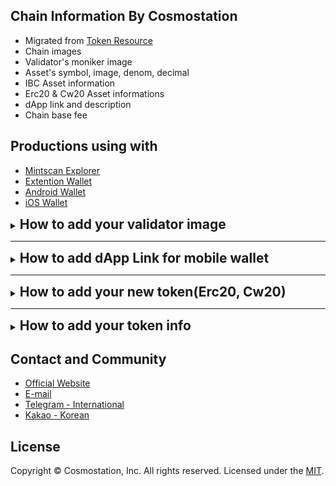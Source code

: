 ## Chain Information By Cosmostation

- Migrated from [Token Resource](https://github.com/cosmostation/cosmostation_token_resource)
- Chain images
- Validator's moniker image
- Asset's symbol, image, denom, decimal
- IBC Asset information
- Erc20 & Cw20 Asset informations
- dApp link and description
- Chain base fee



## Productions using with

- [Mintscan Explorer](https://mintscan.io)
- [Extention Wallet](https://bit.ly/3VhVJIF)
- [Android Wallet](https://bit.ly/2BWex9D)
- [iOS Wallet](https://apple.co/2IAM3Xm)



<details>
  <summary><b style='display: inline; font-size: 1.5em'>How to add your validator image</b></summary>
  <ul>
    <li>Add your image to targetchain/moniker folder</li>
    <li>Image with png format and validator address name</li>
    <li><a href='https://github.com/cosmostation/chainlist/blob/main/chain/cosmos/moniker/cosmosvaloper1clpqr4nrk4khgkxj78fcwwh6dl3uw4epsluffn.png' target='_blank'>Example</a> will display cosmostation validator moniker logo for cosmos</li>
  </ul>
</details>

---

<details>
  <summary><b style='display: inline; font-size: 1.5em'>How to add dApp Link for mobile wallet</b></summary>
  <ul>
    <li>Add your dApp information with <a href='https://github.com/cosmostation/chainlist/blob/main/dapp/dapps.json' target='_blank'>this</a> file</li>
    <li>Please don't forget link image for display</li>
  </ul>
</details>

---

<details>
  <summary><b style='display: inline; font-size: 1.5em'>How to add your new token(Erc20, Cw20)</b></summary>
  <ul>
    <li><a href='https://github.com/cosmostation/chainlist/blob/main/chain/evmos/contract.json' target='_blank'>Evmos Erc20</a> list supporting</li>
    <li><a href='https://github.com/cosmostation/chainlist/blob/main/chain/juno/contract.json' target='_blank'>Juno Cw20</a> list supporting</li>
  </ul>
</details>

---

<details>
  <summary><b style='display: inline; font-size: 1.5em'>How to add your token info</b></summary>

‼️ Please be noted that tokens of Testnets and unverified networks may not be merged to master.

1. Fork this repo to your own github account

2. Clone fork and create new branch

   ```shell
   git clone git@github.com:YOUR_ACCOUNT/cosmostation_token_resource.git
   cd cosmostation_token_resource
   git branch <branch_name>
   git checkout <branch_name>
   ```

3. Add the info of your token in the chain that your token needs to be displayed

   - Common info to fill

     - `denom`
       - token's denom
     - `type`
       - `staking` refers that the token is the native staking token of a chain.
       - `native` refers that the token is a native token issued on a chain, but not the staking token.
       - `ibc` refers that the token was ibc transferred.
       - `pool` refers that the token represents a pool token.
       - `bridge` refers that the token is a bridge token.
       - `cw20` refers that the token is a cw20 token.
       - `erc20` refers thatthe token is an erc20 token.
     - `base_denom`
       - Original denom of the token
     - `base_type`
       - Original type of the token. [ staking, native, pool, ibc, bridge, cw20, erc20 ]
     - `dp_denom`
       - The displayed name of the token in the list.
     - `origin_chain`
       - The origin chain where this token was issued.
     - `decimal`
       - Token's decimal
     - `image` (optional)
       - Image route of the token
       - Add image in `/assets/images` folder
         - In case it is a `staking` token, `/assets/images/common` add image in the folder
         - In case it is included in a specific chain, add image in the chain folder [ native, pool, cw20, erc20 ]
         - Make sure to upload a `png` file
     - `coinGeckoId` (optional)
       - Coin gecko site's API ID <ex) https://www.coingecko.com/en/coins/cosmos-hub -> API ID: cosmos>
     - `price_denom` (optional)
       - Denom for price
   - If the type is staking, provide the info below:

     - `description`
       - A brief summary of the token
   - If the type is ibc, provide the info below:

     - `channel` (optional)
     - `port` (optional)
       - Add the token's channel and port

     - `counter_party` (optional)
       - `channel`
       - `port`
         - Add counter party's channel and port

       - `denom`
         - Token's denom before ibc transfer


   - `path` (optional)
     - If the token was transferred via ibc, bridge or other path, provide full details of where it was transferred from.

   - If the type is bridge, provide the info below:

     - `path` (optional)
       - If the token was transferred via ibc, bridge or other path, provide full details of where it was transferred from.
     - `contract` (optional)
       - If the token was transferred via contract, provide the contract address.

---

- Native Token

  `/assets/v2/${chain}/assets.json`

  ```json
  // example OSMOSIS
  [
    {
      "denom": "uosmo",
      "type": "staking",
      "base_denom": "uosmo",
      "base_type": "staking",
      "dp_denom": "OSMO",
      "origin_chain": "osmosis",
      "decimal": 6,
      "description": "Osmosis Staking Coin",
      "image": "common/osmo.png",
      "coinGeckoId": "osmosis",
    },
    {
      "denom": "uion",
      "type": "native",
      "base_denom": "uion",
      "base_type": "native",
      "dp_denom": "ION",
      "origin_chain": "osmosis",
      "decimal": 6,
      "description": "Native Coin",
      "image": "osmosis/ion.png",
      "coinGeckoId": "ion",
    },
    // example KUJIRA
    {
      "denom": "factory/kujira1qk00h5atutpsv900x202pxx42npjr9thg58dnqpa72f2p7m2luase444a7/uusk",
      "type": "native",
      "base_denom": "factory/kujira1qk00h5atutpsv900x202pxx42npjr9thg58dnqpa72f2p7m2luase444a7/uusk",
      "base_type": "native",
      "dp_denom": "USK",
      "origin_chain": "kujira",
      "decimal": 6,
      "description": "USK Stable Asset",
      "image": "kujira/usk.png",
      "coinGeckoId": "usk",
      "price_denom": "uusk"
    },
  ]
  ```

- IBC Token

  ```json
  [
    // example COSMOS
    {
      "denom": "ibc/14F9BC3E44B8A9C1BE1FB08980FAB87034C9905EF17CF2F5008FC085218811CC",
      "type": "ibc",
      "base_denom": "uosmo",
      "base_type": "staking",
      "dp_denom": "OSMO",
      "origin_chain": "osmosis",
      "decimal": 6,
      "path": "osmosis>cosmos",
      "channel": "channel-141",
      "port": "transfer",
      "counter_party": {
          "channel": "channel-0",
          "port": "transfer",
          "denom": "uosmo"
      },
      "image": "common/osmo.png", // Set image route for base_denom
      "coinGeckoId": "osmosis"
    },
    // example IRIS
    {
      "denom": "ibc/E244B968EE0D1EC047E7516F6ABECE7B68E9FD93B4BD8D08D13642247416BB17",
      "type": "ibc",
      "base_denom": "weth",
      "base_type": "erc20",
      "dp_denom": "WETH",
      "origin_chain": "ethereum",
      "decimal": 18,
      "path": "ethereum>gravity-bridge>iris",
      "channel": "channel-29",
      "port": "transfer",
      "counter_party": {
          "channel": "channel-47",
          "port": "transfer",
          "denom": "gravity0xC02aaA39b223FE8D0A0e5C4F27eAD9083C756Cc2"
      },
      "image": "ethereum/weth.png", // Set image route for base_denom
      "coinGeckoId": "weth",
      "contract": "0xC02aaA39b223FE8D0A0e5C4F27eAD9083C756Cc2"
    }
  ]
  ```

- Bridge Token

  ```json
  [
    // example GRAVITY-BRIDGE
    {
      "denom": "gravity0x2260fac5e5542a773aa44fbcfedf7c193bc2c599",
      "type": "bridge",
      "base_denom": "wbtc",
      "base_type": "erc20",
      "dp_denom": "WBTC",
      "origin_chain": "ethereum",
      "decimal": 8,
      "path": "ethereum>gravity-bridge",
      "image": "ethereum/wbtc.png",
      "coinGeckoId": "wrapped-bitcoin",
      "contract": "0x2260fac5e5542a773aa44fbcfedf7c193bc2c599"
    },
    // example IRIS
    {
      "denom": "htltbcbusd",
      "type": "bridge",
      "base_denom": "busd",
      "base_type": "bep2",
      "dp_denom": "BUSD",
      "origin_chain": "bnb-beacon-chain",
      "decimal": 8,
      "path": "bnb-beacon-chain>iris",
      "image": "bnb-beacon-chain/busd.png",
      "coinGeckoId": "binance-usd"
    },
  ]
  ```

- Pool Token

  ```json
  // example COSMOS
  [
    {
      "denom": "poolDFB8434D5A80B4EAFA94B6878BD5B85265AC6C5D37204AB899B1C3C52543DA7E",
      "type": "pool",
      "base_denom": "gdex-1",
      "base_type": "pool",
      "dp_denom": "GDEX-1",
      "origin_chain": "cosmos",
      "decimal": 6,
      "description": "pool/1",
      "image": "cosmos/pool.png" // Add pool image in the target chain’s folder
    },
  ]
  ```

4. Commit and push to your fork

   ```shell
   git add -A
   git commit -m “Add <YOUR TOKEN NAME>”
   git push origin <branch_name>
   ```

5. From your repository, make pull requesrt (PR)

</details>



## Contact and Community

- [Official Website](https://www.cosmostation.io)
- [E-mail](support@cosmostation.io)
- [Telegram - International](https://t.me/cosmostation)
- [Kakao - Korean](https://open.kakao.com/o/g6KKSe5)



## License

Copyright © Cosmostation, Inc. All rights reserved.
Licensed under the [MIT](LICENSE).
